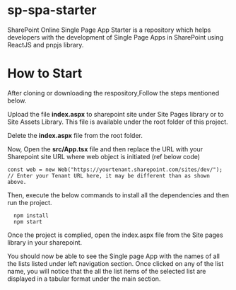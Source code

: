 # sp-spa-starter
SharePoint Online Single Page App Starter is a repository which helps developers with the development of Single Page Apps in SharePoint 
using ReactJS and pnpjs library. 

# How to Start

After cloning or downloading the respository,Follow the steps mentioned below.

Upload the file **index.aspx** to sharepoint site under Site Pages library or to Site Assets Library. This file is available under the root folder of this project.

Delete the **index.aspx** file from the root folder.

Now, Open the **src/App.tsx** file and then replace the URL with your Sharepoint site URL where web object is initiated (ref below code)

```
const web = new Web("https://yourtenant.sharepoint.com/sites/dev/");
// Enter your Tenant URL here, it may be different than as shown above.
```

Then, execute the below commands to install all the dependencies and then run the project.
```
  npm install
  npm start
```

Once the project is complied, open the index.aspx file from the Site pages library in your sharepoint.

You should now be able to see the Single page App with the names of all the lists listed under left navigation section.
Once clicked on any of the list name, you will notice that the all the list items of the selected list are displayed in a tabular format under the main section.
